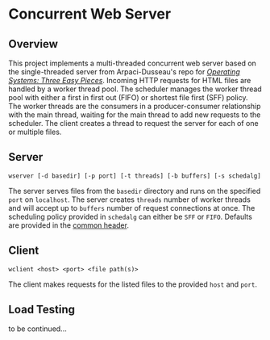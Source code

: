 # Concurrent Web Server

## Overview

This project implements a multi-threaded concurrent web server based on the single-threaded server from Arpaci-Dusseau's repo for [*Operating Systems: Three Easy Pieces*](https://github.com/remzi-arpacidusseau/ostep-projects/tree/master). Incoming HTTP requests for HTML files are handled by a worker thread pool. The scheduler manages the worker thread pool with either a first in first out (FIFO) or shortest file first (SFF) policy. The worker threads are the consumers in a producer-consumer relationship with the main thread, waiting for the main thread to add new requests to the scheduler. The client creates a thread to request the server for each of one or multiple files.

## Server

```
wserver [-d basedir] [-p port] [-t threads] [-b buffers] [-s schedalg]
```

The server serves files from the `basedir` directory and runs on the specified `port` on `localhost`. The server creates `threads` number of worker threads and will accept up to `buffers` number of request connections at once. The scheduling policy provided in `schedalg` can either be `SFF` or `FIFO`. Defaults are provided in the [common header]().

## Client

```
wclient <host> <port> <file path(s)>
```

The client makes requests for the listed files to the provided `host` and `port`.


## Load Testing

to be continued...

